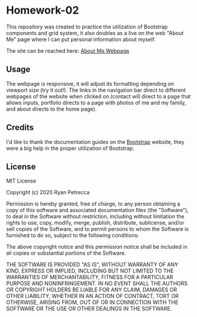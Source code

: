 # Homework-02

This repository was created to practice the utilization of Bootstrap components and grid system, it also doubles as a live on the web "About Me" page where I can put personal information about myself.

The site can be reached here: [About Me Webpage](https://ryryp97.github.io/Homework-02/)

## Usage

The webpage is responsive, it will adjust its formatting depending on viewport size (try it out!).  The links in the navigation bar direct to different webpages of the website when clicked on (contact will direct to a page that allows inputs, portfolio directs to a page with photos of me and my family, and about directs to the home page).

## Credits

I'd like to thank the documentation guides on the [Bootstrap](https://getbootstrap.com/docs/4.5/getting-started/introduction/) website, they were a big help in the proper utilization of Bootstrap.

## License

MIT License

Copyright (c) 2020 Ryan Petrecca

Permission is hereby granted, free of charge, to any person obtaining a copy
of this software and associated documentation files (the "Software"), to deal
in the Software without restriction, including without limitation the rights
to use, copy, modify, merge, publish, distribute, sublicense, and/or sell
copies of the Software, and to permit persons to whom the Software is
furnished to do so, subject to the following conditions:

The above copyright notice and this permission notice shall be included in all
copies or substantial portions of the Software.

THE SOFTWARE IS PROVIDED "AS IS", WITHOUT WARRANTY OF ANY KIND, EXPRESS OR
IMPLIED, INCLUDING BUT NOT LIMITED TO THE WARRANTIES OF MERCHANTABILITY,
FITNESS FOR A PARTICULAR PURPOSE AND NONINFRINGEMENT. IN NO EVENT SHALL THE
AUTHORS OR COPYRIGHT HOLDERS BE LIABLE FOR ANY CLAIM, DAMAGES OR OTHER
LIABILITY, WHETHER IN AN ACTION OF CONTRACT, TORT OR OTHERWISE, ARISING FROM,
OUT OF OR IN CONNECTION WITH THE SOFTWARE OR THE USE OR OTHER DEALINGS IN THE
SOFTWARE.
